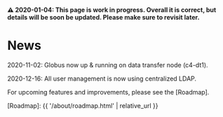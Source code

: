 <div class="alert alert-warning" role="alert" style="margin-top: 3ex">
<strong><span>⚠️</span> 2020-01-04: This page is work in progress.  Overall it is correct, but details will be soon be updated.  Please make sure to revisit later.</strong>
</div>

# News

2020-11-02: Globus now up & running on data transfer node (c4-dt1).

2020-12-16: All user management is now using centralized LDAP.


For upcoming features and improvements, please see the [Roadmap].


[Roadmap]: {{ '/about/roadmap.html' | relative_url }}
